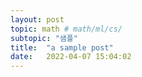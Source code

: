 ```yaml
---
layout: post
topic: math # math/ml/cs/
subtopic: "샘플"
title:  "a sample post"
date:   2022-04-07 15:04:02
---
```

